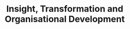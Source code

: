 ---
schema: default
title: 'Insight, Transformation and Organisational Development'
description: 'Insight, Performance, and Business partners'
logo: 'https://publiccode.eu/img/logo.svg'
---